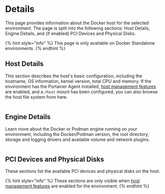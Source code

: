 # Details

This page provides information about the Docker host for the selected environment. The page is split into the following sections: Host Details, Engine Details, and (if enabled) PCI Devices and Physical Disks.

{% hint style="info" %}
This page is only available on Docker Standalone environments.
{% endhint %}

## Host Details

This section describes the host's basic configuration, including the hostname, OS information, kernel version, total CPU and memory. If the environment has the Portainer Agent installed, [host management features](setup.md#enable-host-management-features) are enabled, and a `/host` mount has been configured, you can also browse the host file system from here.&#x20;

<figure><img src="../../../.gitbook/assets/2.15-docker-host-details.png" alt=""><figcaption></figcaption></figure>

## Engine Details

Learn more about the Docker or Podman engine running on your environment, including the Docker/Podman version, the root directory, storage and logging drivers and available volume and network plugins.

<figure><img src="../../../.gitbook/assets/2.15-docker-host-engine.png" alt=""><figcaption></figcaption></figure>

## PCI Devices and Physical Disks

These sections list the available PCI devices and physical disks on the host.

{% hint style="info" %}
These sections are only visible when [host management features](setup.md#enable-host-management-features) are enabled for the environment.
{% endhint %}

<figure><img src="../../../.gitbook/assets/2.15-docker-host-pci.png" alt=""><figcaption></figcaption></figure>

